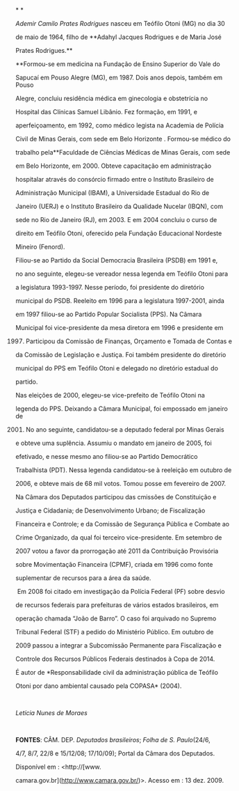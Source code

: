 

* *



*Ademir Camilo Prates Rodrigues* nasceu em Teófilo Otoni (MG) no dia 30

de maio de 1964, filho de **Adahyl Jacques Rodrigues e de Maria José

Prates Rodrigues.**



**Formou-se em medicina na Fundação de Ensino Superior do Vale do

Sapucaí em Pouso Alegre (MG), em 1987. Dois anos depois, também em Pouso

Alegre, concluiu residência médica em ginecologia e obstetrícia no

Hospital das Clínicas Samuel Libânio. Fez formação, em 1991, e

aperfeiçoamento, em 1992, como médico legista na Academia de Polícia

Civil de Minas Gerais, com sede em Belo Horizonte . Formou-se médico do

trabalho pela**Faculdade de Ciências Médicas de Minas Gerais, com sede

em Belo Horizonte, em 2000. Obteve capacitação em administração

hospitalar através do consórcio firmado entre o Instituto Brasileiro de

Administração Municipal (IBAM), a Universidade Estadual do Rio de

Janeiro (UERJ) e o Instituto Brasileiro da Qualidade Nucelar (IBQN), com

sede no Rio de Janeiro (RJ), em 2003. E em 2004 concluiu o curso de

direito em Teófilo Otoni, oferecido pela Fundação Educacional Nordeste

Mineiro (Fenord).



Filiou-se ao Partido da Social Democracia Brasileira (PSDB) em 1991 e,

no ano seguinte, elegeu-se vereador nessa legenda em Teófilo Otoni para

a legislatura 1993-1997. Nesse período, foi presidente do diretório

municipal do PSDB. Reeleito em 1996 para a legislatura 1997-2001, ainda

em 1997 filiou-se ao Partido Popular Socialista (PPS). Na Câmara

Municipal foi vice-presidente da mesa diretora em 1996 e presidente em

1997. Participou da Comissão de Finanças, Orçamento e Tomada de Contas e

da Comissão de Legislação e Justiça. Foi também presidente do diretório

municipal do PPS em Teófilo Otoni e delegado no diretório estadual do

partido.



Nas eleições de 2000, elegeu-se vice-prefeito de Teófilo Otoni na

legenda do PPS. Deixando a Câmara Municipal, foi empossado em janeiro de

2001. No ano seguinte, candidatou-se a deputado federal por Minas Gerais

e obteve uma suplência. Assumiu o mandato em janeiro de 2005, foi

efetivado, e nesse mesmo ano filiou-se ao Partido Democrático

Trabalhista (PDT). Nessa legenda candidatou-se à reeleição em outubro de

2006, e obteve mais de 68 mil votos. Tomou posse em fevereiro de 2007.

Na Câmara dos Deputados participou das cmissões de Constituição e

Justiça e Cidadania; de Desenvolvimento Urbano; de Fiscalização

Financeira e Controle; e da Comissão de Segurança Pública e Combate ao

Crime Organizado, da qual foi terceiro vice-presidente. Em setembro de

2007 votou a favor da prorrogação até 2011 da Contribuição Provisória

sobre Movimentação Financeira (CPMF), criada em 1996 como fonte

suplementar de recursos para a área da saúde.



 Em 2008 foi citado em investigação da Polícia Federal (PF) sobre desvio

de recursos federais para prefeituras de vários estados brasileiros, em

operação chamada “João de Barro”. O caso foi arquivado no Supremo

Tribunal Federal (STF) a pedido do Ministério Público. Em outubro de

2009 passou a integrar a Subcomissão Permanente para Fiscalização e

Controle dos Recursos Públicos Federais destinados à Copa de 2014.



É autor de *Responsabilidade civil da administração pública de Teófilo

Otoni por dano ambiental causado pela COPASA* (2004).



 



*Letícia Nunes de Moraes*



 



**FONTES**: CÂM. DEP. *Deputados brasileiros*; *Folha de S. Paulo*(24/6,

4/7, 8/7, 22/8 e 15/12/08; 17/10/09); Portal da Câmara dos Deputados.

Disponível em : \<http://[www.

camara.gov.br](http://www.camara.gov.br/)\>. Acesso em : 13 dez. 2009.



 



 

